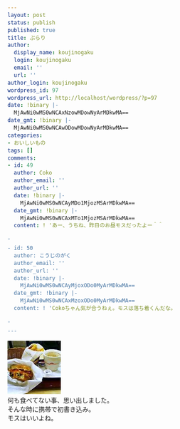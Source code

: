 ```yaml
---
layout: post
status: publish
published: true
title: ぶらり
author:
  display_name: koujinogaku
  login: koujinogaku
  email: ''
  url: ''
author_login: koujinogaku
wordpress_id: 97
wordpress_url: http://localhost/wordpress/?p=97
date: !binary |-
  MjAwNi0wMS0wNCAxNzowMDowNyArMDkwMA==
date_gmt: !binary |-
  MjAwNi0wMS0wNCAwODowMDowNyArMDkwMA==
categories:
- おいしいもの
tags: []
comments:
- id: 49
  author: Coko
  author_email: ''
  author_url: ''
  date: !binary |-
    MjAwNi0wMS0wNCAyMDo1MjozMSArMDkwMA==
  date_gmt: !binary |-
    MjAwNi0wMS0wNCAxMTo1MjozMSArMDkwMA==
  content: ! 'あー、うちね、昨日のお昼モスだったよー＾＾

'
- id: 50
  author: こうじのがく
  author_email: ''
  author_url: ''
  date: !binary |-
    MjAwNi0wMS0wNCAyMjoxODo0MyArMDkwMA==
  date_gmt: !binary |-
    MjAwNi0wMS0wNCAxMzoxODo0MyArMDkwMA==
  content: ! 'Cokoちゃん気が合うねぇ。モスは落ち着くんだな。

'
---
```

<p><img src="/blog/img/20060104170007.jpg" alt="20060104170007"><br clear="all">何も食べてない事、思い出しました。<br />
そんな時に携帯で初書き込み。<br />
モスはいいよね。</p>
